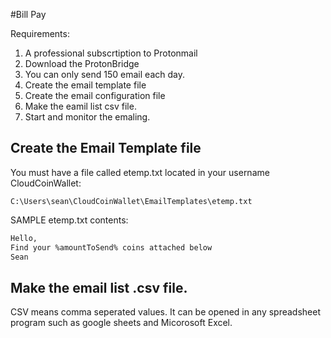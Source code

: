 #Bill Pay

Requirements: 
1. A professional subscrtiption to Protonmail
2. Download the ProtonBridge
3. You can only send 150 email each day. 
4. Create the email template file
5. Create the email configuration file
6. Make the eamil list csv file.
7. Start and monitor the emaling. 

## Create the Email Template file

You must have a file called etemp.txt located in your username CloudCoinWallet:
```
C:\Users\sean\CloudCoinWallet\EmailTemplates\etemp.txt
```
SAMPLE etemp.txt contents:
```txt
Hello,
Find your %amountToSend% coins attached below
Sean
```
## Make the email list .csv file. 

CSV means comma seperated values. It can be opened in any spreadsheet program such as google sheets and Micorosoft Excel. 

